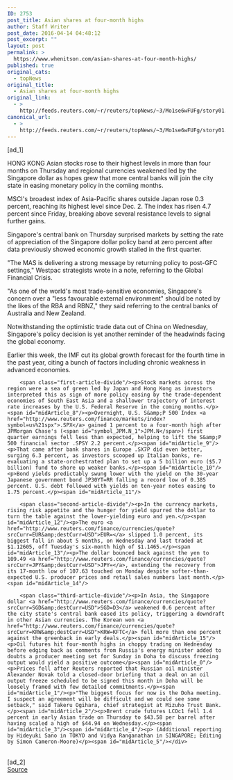 ```yaml
---
ID: 2753
post_title: Asian shares at four-month highs
author: Staff Writer
post_date: 2016-04-14 04:48:12
post_excerpt: ""
layout: post
permalink: >
  https://www.whenitson.com/asian-shares-at-four-month-highs/
published: true
original_cats:
  - topNews
original_title:
  - Asian shares at four-month highs
original_link:
  - >
    http://feeds.reuters.com/~r/reuters/topNews/~3/Mo1se6wFUFg/story01.htm
canonical_url:
  - >
    http://feeds.reuters.com/~r/reuters/topNews/~3/Mo1se6wFUFg/story01.htm
---
```

 [ad_1]
<br><div id="articleText">
<span id="midArticle_start"/>

<span id="midArticle_0"/><span class="focusParagraph" readability="4"><p><span class="articleLocation">HONG KONG</span> Asian stocks rose to their highest levels in more than four months on Thursday and regional currencies weakened led by the Singapore dollar as hopes grew that more central banks will join the city state in easing monetary policy in the comiing months.</p></span><span id="midArticle_1"/><p>MSCI's broadest index of Asia-Pacific shares outside Japan rose 0.3 percent, reaching its highest level since Dec. 2. The index has risen 4.7 percent since Friday, breaking above several resistance levels to signal further gains.</p><span id="midArticle_2"/><p>Singapore's central bank on Thursday surprised markets by setting the rate of appreciation of the Singapore dollar policy band at zero percent after data previously showed economic growth stalled in the first quarter.</p><span id="midArticle_3"/><p>"The MAS is delivering a strong message by returning policy to post-GFC settings," Westpac strategists wrote in a note, referring to the Global Financial Crisis. </p><span id="midArticle_4"/><p>"As one of the world's most trade-sensitive economies, Singapore's concern over a "less favourable external environment" should be noted by the likes of the RBA and RBNZ," they said referring to the central banks of Australia and New Zealand. </p><span id="midArticle_5"/><p>Notwithstanding the optimistic trade data out of China on Wednesday, Singapore's policy decision is yet another reminder of the headwinds facing the global economy. </p><span id="midArticle_6"/><p>Earlier this week, the IMF cut its global growth forecast for the fourth time in the past year, citing a bunch of factors including chronic weakness in advanced economies.</p><span id="midArticle_7"/>
        
        <span class="first-article-divide"/><p>Stock markets across the region were a sea of green led by Japan and Hong Kong as investors interpreted this as sign of more policy easing by the trade-dependent economies of South East Asia and a shallower trajectory of interest rate increases by the U.S. Federal Reserve in the coming months.</p><span id="midArticle_8"/><p>Overnight, U.S. S&amp;P 500 Index <a href="http://www.reuters.com/finance/markets/index?symbol=us%21spx">.SPX</a> gained 1 percent to a four-month high after JPMorgan Chase's (<span id="symbol_JPM.N_1">JPM.N</span>) first quarter earnings fell less than expected, helping to lift the S&amp;P 500 financial sector .SPSY 2.2 percent.</p><span id="midArticle_9"/><p>That came after bank shares in Europe .SX7P did even better, surging 6.3 percent, as investors scooped up Italian banks, re-evaluating a state-orchestrated plan to set up a 5 billion euro ($5.7 billion) fund to shore up weaker banks.</p><span id="midArticle_10"/><p>Bond yields predictably swung lower with the yield on the 30-year Japanese government bond JP30YT=RR falling a record low of 0.385 percent. U.S. debt followed with yields on ten-year notes easing to 1.75 percent.</p><span id="midArticle_11"/>
        
        <span class="second-article-divide"/><p>In the currency markets, rising risk appetite and the hunger for yield spurred the dollar to turn the table against the lower-yielding euro and yen.</p><span id="midArticle_12"/><p>The euro <a href="http://www.reuters.com/finance/currencies/quote?srcCurr=EUR&amp;destCurr=USD">EUR=</a> slipped 1.0 percent, its biggest fall in about 5 months, on Wednesday and last traded at $1.12605, off Tuesday's six-month high of $1.1465.</p><span id="midArticle_13"/><p>The dollar bounced back against the yen to 109.49 <a href="http://www.reuters.com/finance/currencies/quote?srcCurr=JPY&amp;destCurr=USD">JPY=</a>, extending the recovery from its 17-month low of 107.63 touched on Monday despite softer-than-expected U.S. producer prices and retail sales numbers last month.</p><span id="midArticle_14"/>
        
        <span class="third-article-divide"/><p>In Asia, the Singapore dollar <a href="http://www.reuters.com/finance/currencies/quote?srcCurr=SGD&amp;destCurr=USD">SGD=D3</a> weakened 0.6 percent after the city state's central bank eased its policy, triggering a downdraft in other Asian currencies. The Korean won <a href="http://www.reuters.com/finance/currencies/quote?srcCurr=KRW&amp;destCurr=USD">KRW=KFTC</a> fell more than one percent against the greenback in early deals.</p><span id="midArticle_15"/><p>Oil futures hit four-month highs in choppy trading on Wednesday before edging back as comments from Russia's energy minister added to doubts a producer meeting set for Sunday in Doha to discuss freezing output would yield a positive outcome</p><span id="midArticle_0"/><p>Prices fell after Reuters reported that Russian oil minister Alexander Novak told a closed-door briefing that a deal on an oil output freeze scheduled to be signed this month in Doha will be loosely framed with few detailed commitments.</p><span id="midArticle_1"/><p>"The biggest focus for now is the Doha meeting. I suspect an agreement will be difficult and we could see some setback," said Takeru Ogihara, chief strategist at Mizuho Trust Bank.</p><span id="midArticle_2"/><p>Brent crude futures LCOc1 fell 1.4 percent in early Asian trade on Thursday to $43.58 per barrel after having scaled a high of $44.94 on Wednesday.</p><span id="midArticle_3"/><span id="midArticle_4"/><p> (Additional reporting by Hideyuki Sano in TOKYO and Vidya Ranganathan in SINGAPORE; Editing by Simon Cameron-Moore)</p><span id="midArticle_5"/></div>
<br>[ad_2]
<br><a href="http://feeds.reuters.com/~r/reuters/topNews/~3/Mo1se6wFUFg/story01.htm">Source </a>